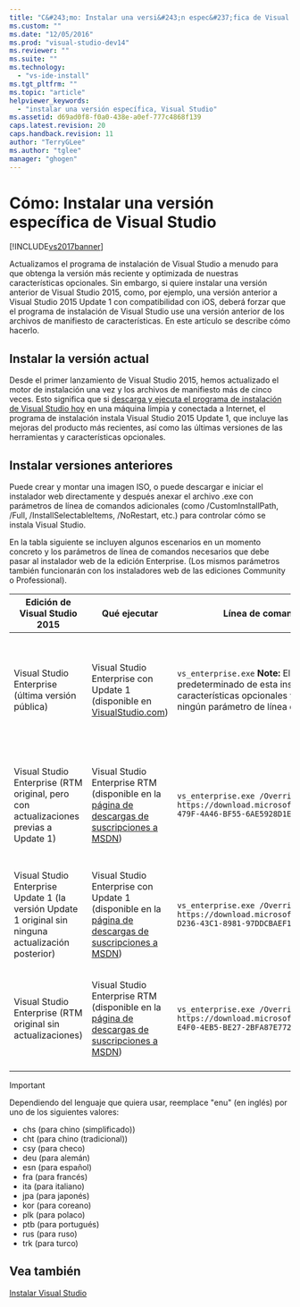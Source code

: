 ```yaml
---
title: "C&#243;mo: Instalar una versi&#243;n espec&#237;fica de Visual Studio | Microsoft Docs"
ms.custom: ""
ms.date: "12/05/2016"
ms.prod: "visual-studio-dev14"
ms.reviewer: ""
ms.suite: ""
ms.technology: 
  - "vs-ide-install"
ms.tgt_pltfrm: ""
ms.topic: "article"
helpviewer_keywords: 
  - "instalar una versión específica, Visual Studio"
ms.assetid: d69ad0f8-f0a0-438e-a0ef-777c4868f139
caps.latest.revision: 20
caps.handback.revision: 11
author: "TerryGLee"
ms.author: "tglee"
manager: "ghogen"
---
```

# C&#243;mo: Instalar una versi&#243;n espec&#237;fica de Visual Studio
[!INCLUDE[vs2017banner](../code-quality/includes/vs2017banner.md)]

Actualizamos el programa de instalación de Visual Studio a menudo para que obtenga la versión más reciente y optimizada de nuestras características opcionales.  Sin embargo, si quiere instalar una versión anterior de Visual Studio 2015, como, por ejemplo, una versión anterior a Visual Studio 2015 Update 1 con compatibilidad con iOS, deberá forzar que el programa de instalación de Visual Studio use una versión anterior de los archivos de manifiesto de características. En este artículo se describe cómo hacerlo.  
  
## Instalar la versión actual  
 Desde el primer lanzamiento de Visual Studio 2015, hemos actualizado el motor de instalación una vez y los archivos de manifiesto más de cinco veces.  Esto significa que si [descarga y ejecuta el programa de instalación de Visual Studio hoy](https://www.visualstudio.com/downloads/download-visual-studio-vs) en una máquina limpia y conectada a Internet, el programa de instalación instala Visual Studio 2015 Update 1, que incluye las mejoras del producto más recientes, así como las últimas versiones de las herramientas y características opcionales.  
  
## Instalar versiones anteriores  
 Puede crear y montar una imagen ISO, o puede descargar e iniciar el instalador web directamente y después anexar el archivo .exe con parámetros de línea de comandos adicionales \(como \/CustomInstallPath, \/Full, \/InstallSelectableItems, \/NoRestart, etc.\) para controlar cómo se instala Visual Studio.  
  
 En la tabla siguiente se incluyen algunos escenarios en un momento concreto y los parámetros de línea de comandos necesarios que debe pasar al instalador web de la edición Enterprise. \(Los mismos parámetros también funcionarán con los instaladores web de las ediciones Community o Professional\).  
  
|Edición de Visual Studio 2015|Qué ejecutar|Línea de comandos que se va a usar|Qué hace la configuración|  
|-----------------------------------|------------------|----------------------------------------|-------------------------------|  
|Visual Studio Enterprise \(última versión pública\)|Visual Studio Enterprise con Update 1 \(disponible en [VisualStudio.com](https://www.visualstudio.com/en-us/products/vs-2015-product-editions.aspx)\)|`vs_enterprise.exe` **Note:**  El comportamiento predeterminado de esta instalación ofrece las últimas características opcionales y, por lo tanto, no requiere ningún parámetro de línea de comandos.|El programa de instalación de Visual Studio usa el archivo feed.xml más reciente e instala los archivos más recientes|  
|Visual Studio Enterprise \(RTM original, pero con actualizaciones previas a Update 1\)|Visual Studio Enterprise RTM \(disponible en la [página de descargas de suscripciones a MSDN](https://msdn.microsoft.com/en-us/subscriptions/downloads/)\)|`vs_enterprise.exe /OverrideFeedURI https://download.microsoft.com/download/3/6/1/36188D5F-479F-4A46-BF55-6AE5928D1EBB/20151102.3/enu/feed.xml`|El programa de instalación de Visual Studio usará el archivo feed.xml que era el actual antes del lanzamiento de Update 1|  
|Visual Studio Enterprise Update 1 \(la versión Update 1 original sin ninguna actualización posterior\)|Visual Studio Enterprise con Update 1 \(disponible en la [página de descargas de suscripciones a MSDN](https://msdn.microsoft.com/en-us/subscriptions/downloads/)\)|`vs_enterprise.exe /OverrideFeedURI https://download.microsoft.com/download/3/2/A/32A1974F-D236-43C1-8981-97DDCBAEF14A/20151201.1/enu/feed.xml`|El programa de instalación de Visual Studio usará el archivo feed.xml que estaba disponible en Update 1|  
|Visual Studio Enterprise \(RTM original sin actualizaciones\)|Visual Studio Enterprise RTM \(disponible en la [página de descargas de suscripciones a MSDN](https://msdn.microsoft.com/en-us/subscriptions/downloads/)\)|`vs_enterprise.exe /OverrideFeedURI https://download.microsoft.com/download/5/7/B/57BF5016-E4F0-4EB5-BE27-2BFA87E7723F/20150713.1/enu/feed.xml`|El programa de instalación de Visual Studio usará el archivo feed.xml que estaba disponible en RTM|  
  
> [!IMPORTANT]
>  Dependiendo del lenguaje que quiera usar, reemplace "enu" \(en inglés\) por uno de los siguientes valores:  
>   
>  -   chs \(para chino \(simplificado\)\)  
> -   cht \(para chino \(tradicional\)\)  
> -   csy \(para checo\)  
> -   deu \(para alemán\)  
> -   esn \(para español\)  
> -   fra \(para francés\)  
> -   ita \(para italiano\)  
> -   jpa \(para japonés\)  
> -   kor \(para coreano\)  
> -   plk \(para polaco\)  
> -   ptb \(para portugués\)  
> -   rus \(para ruso\)  
> -   trk \(para turco\)  
  
## Vea también  
 [Instalar Visual Studio](../Topic/Installing%20Visual%20Studio%202015.md)